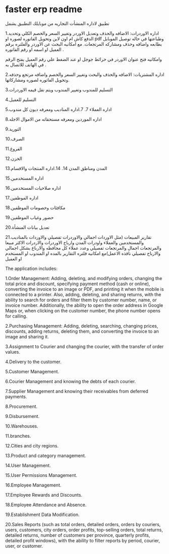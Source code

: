 # faster erp readme
تطبيق لاداره المنشأت التجاريه من موبايلك 
التطبيق يشمل 

1.اداره الاوردرات: الاضافه والحذف وتعديل الاوردر  وتغيير السعر والخصم الكلي وتحديد الدفع كاش ام اون لاين وتحويل الفاتوره لصوره او pdf وطباعتها في حاله توصيل الموبايل بطابعه 
واضافه وحذف ومشاركه المرتجعات.
مع امكانيه البحث عن الاوردر والفلتره برقم العميل او اسمه او رقم الفاتوره .

 وامكانيه فتح عنوان الاوردر في خرائط جوجل او عند الضغط علي رقم العميل يفتح الرقم في الهاتف للاتصال به .
 
2.اداره المشتريات: الاضافه والحذف والبحث وتغيير السعر والخصم واضافه مرتجع وحذفه وتحويل الفاتوره لصوره ومشاركاتها.

3.التسليم للمندوب وتغيير المندوب ويتم نقل قيمه الاوردرات

4.التسليم للعميل 

5.اداره العملاء
7. 
7.اداره المناديب ومعرفه ديون كل مندوب

8.اداره الموردين ومعرفه مستحقاته من الاموال الاجله

9.التوريد 

10.الصرف 
 
11.الفروع 

12.الخزن 

13.المدن ومناطق المدن
14. 
14.اداره المنتجات والاقسام

15.اداره المستخدمين 

16.اداره صلاحيات المستخدمين 

17.اداره الموظفين

18.مكافئات وخصومات الموظفين

19.حضور وغياب الموظفين

20.تعديل بيانات المنشأة 
 
21.تقارير المبيعات  (مثل الاوردات اجمالي والاوردرات تفصيلي والاوردات بالمناديب والمستخدمين والعملاء واودرات المدن وارباح الاوردرات والاردرات الاكثر مبيعا والمرتجعات اجمال والمرتجعات تفصيلي وعدد عملاء كل محافظه والارباع بشكل اجمالي والارباح تفصيلي نافذه الاعمل)مع امكانيه فلتره التقارير بالمده او المندوب او المستخدم او العميل

The application includes:

1.Order Management: Adding, deleting, and modifying orders, changing the total price and discount, specifying payment method (cash or online), converting the invoice to an image or PDF, and printing it when the mobile is connected to a printer. Also, adding, deleting, and sharing returns, with the ability to search for orders and filter them by customer number, name, or invoice number. Additionally, the ability to open the order address in Google Maps or, when clicking on the customer number, the phone number opens for calling.

2.Purchasing Management: Adding, deleting, searching, changing prices, discounts, adding returns, deleting them, and converting the invoice to an image and sharing it.

3.Assignment to Courier and changing the courier, with the transfer of order values.

4.Delivery to the customer.

5.Customer Management.

6.Courier Management and knowing the debts of each courier.

7.Supplier Management and knowing their receivables from deferred payments.

8.Procurement.

9.Disbursement.

10.Warehouses.

11.branches.

12.Cities and city regions.

13.Product and category management.

14.User Management.

15.User Permissions Management.

16.Employee Management.

17.Employee Rewards and Discounts.

18.Employee Attendance and Absence.

19.Establishment Data Modification.

20.Sales Reports (such as total orders, detailed orders, orders by couriers, users, customers, city orders, order profits, top-selling orders, total returns, detailed returns, number of customers per province, quarterly profits, detailed profit windows), with the ability to filter reports by period, courier, user, or customer.


